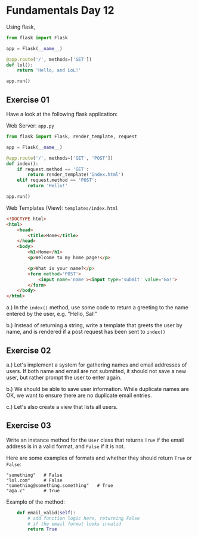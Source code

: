 # Fundamentals Day 12  

Using flask,

```python
from flask import Flask

app = Flask(__name__)

@app.route('/', methods=['GET'])
def lol():
    return 'Hello, and LoL!'

app.run()

```

## Exercise 01

Have a look at the following flask application:

Web Server:
`app.py`
```python
from flask import Flask, render_template, request

app = Flask(__name__)

@app.route('/', methods=['GET', 'POST'])
def index():
    if request.method == 'GET':
        return render_template('index.html')
    elif request.method == 'POST':
        return 'Hello!'

app.run()
```

Web Templates (View):
`templates/index.html`
```html
<!DOCTYPE html>
<html>
    <head>
        <title>Home</title>
    </head>
    <body>
        <h1>Home</h1>
        <p>Welcome to my home page!</p>

        <p>What is your name?</p>
        <form method='POST'>
            <input name='name'><input type='submit' value='Go!'>
        </form>
    </body>
</html>

```
a.) In the `index()` method, use some code to return a greeting to the name entered by the user, e.g. "Hello, Sal!"

b.) Instead of returning a string, write a template that greets the user by name, and is rendered if a post request has been sent to `index()`

## Exercise 02

a.) Let's implement a system for gathering names and email addresses of users. If both name and email are not submitted, it should not save a new user, but rather prompt the user to enter again.

b.) We should be able to save user information. While duplicate names are OK, we want to ensure there are no duplicate email entries.

c.) Let's also create a view that lists all users.

## Exercise 03  
  
Write an instance method for the `User` class that returns `True` if the email address is in a valid format, and `False` if it is not.

Here are some examples of formats and whether they should return `True` or `False`:

```
"something"   # False
"lol.com"     # False
"something@something.something"   # True
"a@a.c"       # True

```

Example of the method:
```python
    def email_valid(self):
        # add function logic here, returning False
        # if the email format looks invalid
        return True

```